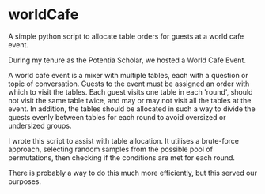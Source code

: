 # worldCafe
A simple python script to allocate table orders for guests at a world cafe event.

During my tenure as the Potentia Scholar, we hosted a World Cafe Event. 

A world cafe event is a mixer with multiple tables, each with a question or topic of conversation.
Guests to the event must be assigned an order with which to visit the tables. 
Each guest visits one table in each 'round', should not visit the same table twice, and may or may not visit all the tables at the event.
In addition, the tables should be allocated in such a way to divide the guests evenly between tables for each round to avoid oversized or undersized groups.

I wrote this script to assist with table allocation. It utilises a brute-force approach, selecting random samples from the possible pool of permutations, then checking if the conditions are met for each round. 

There is probably a way to do this much more efficiently, but this served our purposes.
